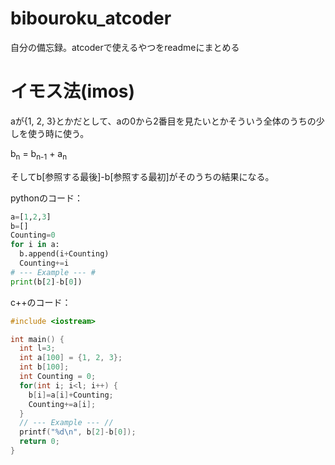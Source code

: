# bibouroku_atcoder
自分の備忘録。atcoderで使えるやつをreadmeにまとめる

# イモス法(imos)
aが{1, 2, 3}とかだとして、aの0から2番目を見たいとかそういう全体のうちの少しを使う時に使う。

b<sub>n</sub> = b<sub>n-1</sub> + a<sub>n</sub>

そしてb[参照する最後]-b[参照する最初]がそのうちの結果になる。

pythonのコード：
```python
a=[1,2,3]
b=[]
Counting=0
for i in a:
  b.append(i+Counting)
  Counting+=i
# --- Example --- #
print(b[2]-b[0])
```
c++のコード：
```cpp
#include <iostream>

int main() {
  int l=3;
  int a[100] = {1, 2, 3};
  int b[100];
  int Counting = 0;
  for(int i; i<l; i++) {
    b[i]=a[i]+Counting;
    Counting+=a[i];
  }
  // --- Example --- //
  printf("%d\n", b[2]-b[0]);
  return 0;
}
```
